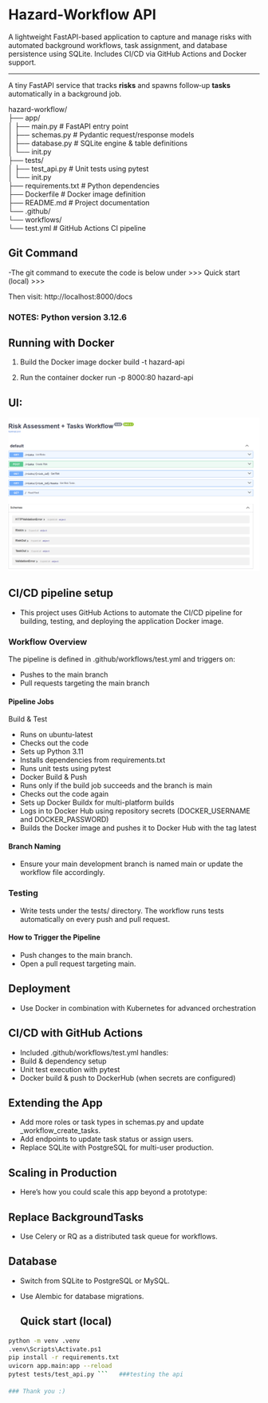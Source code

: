 # Hazard‑Workflow API
A lightweight FastAPI-based application to capture and manage risks with automated background workflows, task assignment, and database persistence using SQLite. Includes CI/CD via GitHub Actions and Docker support.

---
A tiny FastAPI service that tracks **risks** and spawns follow‑up **tasks** automatically in a background job.

hazard-workflow/  
├── app/  
│ ├── main.py # FastAPI entry point  
│ ├── schemas.py # Pydantic request/response models  
│ ├── database.py # SQLite engine & table definitions  
│ └── init.py  
├── tests/  
│ ├── test_api.py # Unit tests using pytest  
│ └── init.py  
├── requirements.txt # Python dependencies  
├── Dockerfile # Docker image definition  
├── README.md # Project documentation  
└── .github/  
    └── workflows/  
        └── test.yml # GitHub Actions CI pipeline  

## Git Command
-The git command to execute the code is below under >>> Quick start (local) >>>

Then visit: http://localhost:8000/docs

### NOTES: Python version 3.12.6

## Running with Docker 
1. Build the Docker image
docker build -t hazard-api 

2. Run the container
docker run -p 8000:80 hazard-api

## UI:
![Screenshot of a FASTAPI.](SwaggerUI.png)

## CI/CD pipeline setup
- This project uses GitHub Actions to automate the CI/CD pipeline for building, testing, and deploying the application Docker image.

### Workflow Overview
The pipeline is defined in .github/workflows/test.yml and triggers on:
- Pushes to the main branch
- Pull requests targeting the main branch

#### Pipeline Jobs
Build & Test
- Runs on ubuntu-latest
- Checks out the code
- Sets up Python 3.11
- Installs dependencies from requirements.txt
- Runs unit tests using pytest
- Docker Build & Push
- Runs only if the build job succeeds and the branch is main
- Checks out the code again
- Sets up Docker Buildx for multi-platform builds
- Logs in to Docker Hub using repository secrets (DOCKER_USERNAME and DOCKER_PASSWORD)
- Builds the Docker image and pushes it to Docker Hub with the tag latest

#### Branch Naming
- Ensure your main development branch is named main or update the workflow file accordingly.

### Testing
- Write tests under the tests/ directory. The workflow runs tests automatically on every push and pull request.

#### How to Trigger the Pipeline
- Push changes to the main branch.
- Open a pull request targeting main.

## Deployment
- Use Docker in combination with Kubernetes for advanced orchestration

## CI/CD with GitHub Actions
- Included .github/workflows/test.yml handles:
- Build & dependency setup
- Unit test execution with pytest
- Docker build & push to DockerHub (when secrets are configured)

## Extending the App
- Add more roles or task types in schemas.py and update _workflow_create_tasks.
- Add endpoints to update task status or assign users.
- Replace SQLite with PostgreSQL for multi-user production.

## Scaling in Production
- Here’s how you could scale this app beyond a prototype:

## Replace BackgroundTasks
- Use Celery or RQ as a distributed task queue for workflows.

## Database
- Switch from SQLite to PostgreSQL or MySQL.
- Use Alembic for database migrations.

  ## Quick start (local)

```bash
python -m venv .venv 
.venv\Scripts\Activate.ps1
pip install -r requirements.txt
uvicorn app.main:app --reload
pytest tests/test_api.py ```   ###testing the api 

### Thank you :) 
